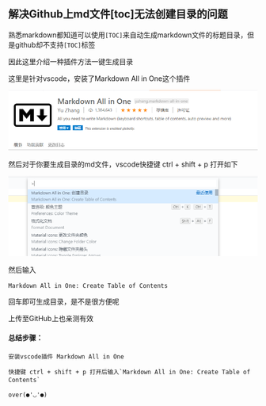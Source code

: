 ## 解决Github上md文件[toc]无法创建目录的问题

熟悉markdown都知道可以使用`[TOC]`来自动生成markdown文件的标题目录，但是github却不支持`[TOC]`标签

因此这里介绍一种插件方法一键生成目录

这里是针对vscode，安装了Markdown All in One这个插件

![](assets/1517624-20200509170332428-1322712880.png)

然后对于你要生成目录的md文件，vscode快捷键 ctrl + shift + p 打开如下

![](assets/1517624-20200509170532831-750031649.png)

然后输入 

```
Markdown All in One: Create Table of Contents
```

回车即可生成目录，是不是很方便呢 

上传至GitHub上也亲测有效

#### 总结步骤：

```
安装vscode插件 Markdown All in One
```

```
快捷键 ctrl + shift + p 打开后输入`Markdown All in One: Create Table of Contents`
```

```
over(●'◡'●)
```

[原文链接：]: https://www.cnblogs.com/muzidaitou/articles/12858842.html

